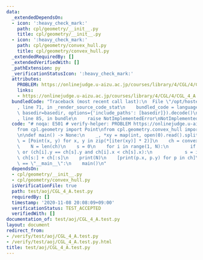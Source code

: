 ```yaml
---
data:
  _extendedDependsOn:
  - icon: ':heavy_check_mark:'
    path: cpl/geometry/__init__.py
    title: cpl/geometry/__init__.py
  - icon: ':heavy_check_mark:'
    path: cpl/geometry/convex_hull.py
    title: cpl/geometry/convex_hull.py
  _extendedRequiredBy: []
  _extendedVerifiedWith: []
  _pathExtension: py
  _verificationStatusIcon: ':heavy_check_mark:'
  attributes:
    PROBLEM: https://onlinejudge.u-aizu.ac.jp/courses/library/4/CGL/4/CGL_4_A
    links:
    - https://onlinejudge.u-aizu.ac.jp/courses/library/4/CGL/4/CGL_4_A
  bundledCode: "Traceback (most recent call last):\n  File \"/opt/hostedtoolcache/Python/3.9.1/x64/lib/python3.9/site-packages/onlinejudge_verify/documentation/build.py\"\
    , line 71, in _render_source_code_stat\n    bundled_code = language.bundle(stat.path,\
    \ basedir=basedir, options={'include_paths': [basedir]}).decode()\n  File \"/opt/hostedtoolcache/Python/3.9.1/x64/lib/python3.9/site-packages/onlinejudge_verify/languages/python.py\"\
    , line 85, in bundle\n    raise NotImplementedError\nNotImplementedError\n"
  code: "# noqa: E501 # verify-helper: PROBLEM https://onlinejudge.u-aizu.ac.jp/courses/library/4/CGL/4/CGL_4_A\n\
    from cpl.geometry import Point\nfrom cpl.geometry.convex_hull import convex_hull\n\
    \n\ndef main() -> None:\n    _, *xy = map(int, open(0).read().split())\n    ps\
    \ = [Point(x, y) for x, y in zip(*[iter(xy)] * 2)]\n    ch = convex_hull(ps)\n\
    \    N = len(ch)\n    s = 0\n    for i in range(1, N):\n        if ch[i].y < ch[s].y\
    \ or (ch[i].y == ch[s].y and ch[i].x < ch[s].x):\n            s = i\n    ch =\
    \ ch[s:] + ch[:s]\n    print(N)\n    [print(p.x, p.y) for p in ch]\n\n\nif __name__\
    \ == \"__main__\":\n    main()\n"
  dependsOn:
  - cpl/geometry/__init__.py
  - cpl/geometry/convex_hull.py
  isVerificationFile: true
  path: test/aoj/CGL_4_A.test.py
  requiredBy: []
  timestamp: '2020-11-08 20:08:09+09:00'
  verificationStatus: TEST_ACCEPTED
  verifiedWith: []
documentation_of: test/aoj/CGL_4_A.test.py
layout: document
redirect_from:
- /verify/test/aoj/CGL_4_A.test.py
- /verify/test/aoj/CGL_4_A.test.py.html
title: test/aoj/CGL_4_A.test.py
---
```

